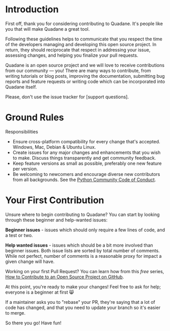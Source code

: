 # Introduction

First off, thank you for considering contributing to Quadane. It's people like you that will make Quadane a great tool.

Following these guidelines helps to communicate that you respect the time of the developers managing and developing this open source project. In return, they should reciprocate that respect in addressing your issue, assessing changes, and helping you finalize your pull requests.

Quadane is an open source project and we will love to receive contributions from our community — you! There are many ways to contribute, from writing tutorials or blog posts, improving the documentation, submitting bug reports and feature requests or writing code which can be incorporated into Quadane itself.

Please, don't use the issue tracker for [support questions].

# Ground Rules
Responsibilities
* Ensure cross-platform compatibility for every change that's accepted. Windows, Mac, Debian & Ubuntu Linux.
* Create issues for any major changes and enhancements that you wish to make. Discuss things transparently and get community feedback.
* Keep feature versions as small as possible, preferably one new feature per version.
* Be welcoming to newcomers and encourage diverse new contributors from all backgrounds. See the [Python Community Code of Conduct](https://www.python.org/psf/codeofconduct/).

# Your First Contribution
Unsure where to begin contributing to Quadane? You can start by looking through these beginner and help-wanted issues:

**Beginner issues** - issues which should only require a few lines of code, and a test or two.

**Help wanted issues** - issues which should be a bit more involved than beginner issues.
Both issue lists are sorted by total number of comments. While not perfect, number of comments is a reasonable proxy for impact a given change will have.

Working on your first Pull Request? You can learn how from this *free* series, [How to Contribute to an Open Source Project on GitHub](https://egghead.io/series/how-to-contribute-to-an-open-source-project-on-github).

At this point, you're ready to make your changes! Feel free to ask for help; everyone is a beginner at first :smile_cat:

If a maintainer asks you to "rebase" your PR, they're saying that a lot of code has changed, and that you need to update your branch so it's easier to merge.

So there you go! Have fun!
